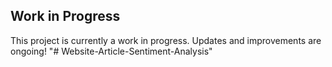 ## Work in Progress
This project is currently a work in progress. Updates and improvements are ongoing!
"# Website-Article-Sentiment-Analysis" 
